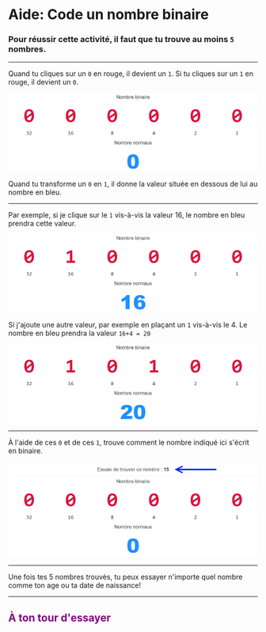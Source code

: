 # Aide: Code un nombre binaire

### Pour réussir cette activité, il faut que tu trouve au moins `5` nombres.

***

Quand tu cliques sur un `0` en rouge, il devient un `1`.
Si tu cliques sur un `1` en rouge, il devient un `0`.

![Exercice codage page 2 vide][codage_ex_p2_1]

Quand tu transforme un `0` en `1`, il donne la valeur située en dessous de lui au nombre en bleu.

***

Par exemple, si je clique sur le `1` vis-à-vis la valeur 16, le nombre en bleu prendra cette valeur.

![Exercice codage page 2 16][codage_ex_p2_2]

Si j'ajoute une autre valeur, par exemple en plaçant un `1` vis-à-vis le 4. Le nombre en bleu prendra la valeur `16+4 = 20`

![Exercice codage page 2 20][codage_ex_p2_3]

***

À l'aide de ces `0` et de ces `1`, trouve comment le nombre indiqué ici s'écrit en binaire.

![Exercice codage page 2 nombre][codage_ex_p2_4]

***

Une fois tes 5 nombres trouvés, tu peux essayer n'importe quel nombre comme ton age ou ta date de naissance!

***

## <span style="color: #800080">À ton tour d'essayer</span>

[codage_ex_p2_1]: img/codage_ex_p2_1.png
[codage_ex_p2_2]: img/codage_ex_p2_2.png
[codage_ex_p2_3]: img/codage_ex_p2_3.png
[codage_ex_p2_4]: img/codage_ex_p2_4.png